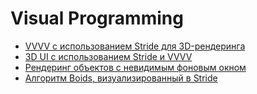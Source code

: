 ﻿# Visual Programming

* [VVVV с использованием Stride для 3D-рендеринга](https://visualprogramming.net/)
* [3D UI с использованием Stride и VVVV](https://github.com/tebjan/StrideUIPageDemo)
* [Рендеринг объектов с невидимым фоновым окном](https://github.com/torinos-yt/VL.GlassWindow/tree/master)
* [Алгоритм Boids, визуализированный в Stride](https://github.com/torinos-yt/VL.Boids-GPU/tree/master)
  